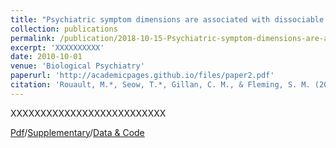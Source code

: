 ```yaml
---
title: "Psychiatric symptom dimensions are associated with dissociable shifts in metacognition but not task performance"
collection: publications
permalink: /publication/2018-10-15-Psychiatric-symptom-dimensions-are-associated-with-dissociable-shifts-in-metacognition-but-not-task-performance
excerpt: 'XXXXXXXXXX'
date: 2010-10-01
venue: 'Biological Psychiatry'
paperurl: 'http://academicpages.github.io/files/paper2.pdf'
citation: 'Rouault, M.*, Seow, T.*, Gillan, C. M., & Fleming, S. M. (2018). &quot;Psychiatric symptom dimensions are associated with dissociable shifts in metacognition but not task performance.&quot; <i>Biological psychiatry</i>, <strong>84</strong>(6), 443-451.'
---
```

XXXXXXXXXXXXXXXXXXXXXXXXXX

[Pdf](http://seowxft.github.io/files/2018-10-15-Psychiatric-symptom-dimensions-are-associated-with-dissociable-shifts-in-metacognition-but-not-task-performance.pdf)/[Supplementary](http://seowxft.github.io/files/2018-10-15-Psychiatric-symptom-Supplementary.pdf)/[Data & Code](https://github.com/metacoglab/RouaultSeowGillanFleming)
